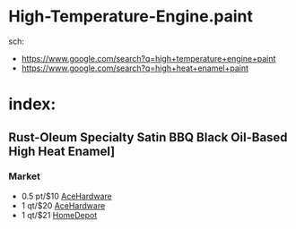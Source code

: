 # High-Temperature-Engine.paint
sch:
- https://www.google.com/search?q=high+temperature+engine+paint
- https://www.google.com/search?q=high+heat+enamel+paint

# index:
## Rust-Oleum Specialty Satin BBQ Black Oil-Based High Heat Enamel]

### Market
- 0.5 pt/$10 [AceHardware](https://www.acehardware.com/departments/paint-and-supplies/specialty-paints/appliance/12689)
- 1 qt/$20 [AceHardware](https://www.acehardware.com/departments/paint-and-supplies/specialty-paints/appliance/1010750)
- 1 qt/$21 [HomeDepot](https://www.homedepot.com/p/Rust-Oleum-Specialty-1-qt-High-Heat-Satin-Bar-B-Que-Black-Enamel-Paint-7778502/100645381)
